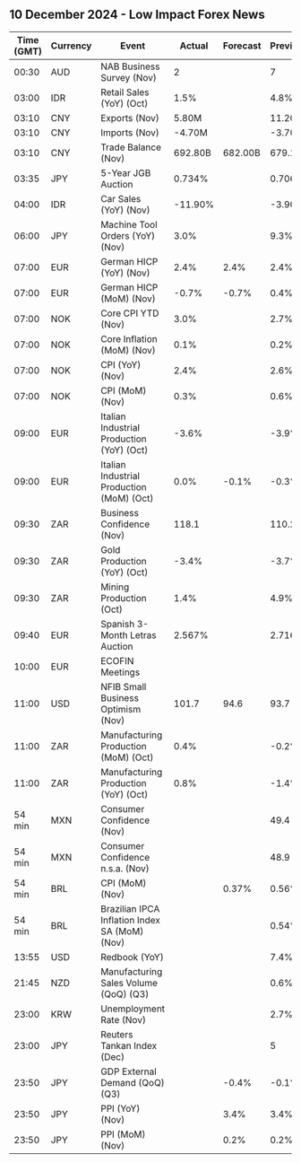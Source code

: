 ## 10 December 2024 - Low Impact Forex News

| Time (GMT) | Currency | Event | Actual | Forecast | Previous |
|------|----------|-------|--------|----------|----------|
| 00:30 | AUD | NAB Business Survey (Nov) | 2 |  | 7 |
| 03:00 | IDR | Retail Sales (YoY) (Oct) | 1.5% |  | 4.8% |
| 03:10 | CNY | Exports (Nov) | 5.80M |  | 11.20M |
| 03:10 | CNY | Imports (Nov) | -4.70M |  | -3.70M |
| 03:10 | CNY | Trade Balance (Nov) | 692.80B | 682.00B | 679.10B |
| 03:35 | JPY | 5-Year JGB Auction | 0.734% |  | 0.706% |
| 04:00 | IDR | Car Sales (YoY) (Nov) | -11.90% |  | -3.90% |
| 06:00 | JPY | Machine Tool Orders (YoY) (Nov) | 3.0% |  | 9.3% |
| 07:00 | EUR | German HICP (YoY) (Nov) | 2.4% | 2.4% | 2.4% |
| 07:00 | EUR | German HICP (MoM) (Nov) | -0.7% | -0.7% | 0.4% |
| 07:00 | NOK | Core CPI YTD (Nov) | 3.0% |  | 2.7% |
| 07:00 | NOK | Core Inflation (MoM) (Nov) | 0.1% |  | 0.2% |
| 07:00 | NOK | CPI (YoY) (Nov) | 2.4% |  | 2.6% |
| 07:00 | NOK | CPI (MoM) (Nov) | 0.3% |  | 0.6% |
| 09:00 | EUR | Italian Industrial Production (YoY) (Oct) | -3.6% |  | -3.9% |
| 09:00 | EUR | Italian Industrial Production (MoM) (Oct) | 0.0% | -0.1% | -0.3% |
| 09:30 | ZAR | Business Confidence (Nov) | 118.1 |  | 110.2 |
| 09:30 | ZAR | Gold Production (YoY) (Oct) | -3.4% |  | -3.7% |
| 09:30 | ZAR | Mining Production (Oct) | 1.4% |  | 4.9% |
| 09:40 | EUR | Spanish 3-Month Letras Auction | 2.567% |  | 2.716% |
| 10:00 | EUR | ECOFIN Meetings |  |  |  |
| 11:00 | USD | NFIB Small Business Optimism (Nov) | 101.7 | 94.6 | 93.7 |
| 11:00 | ZAR | Manufacturing Production (MoM) (Oct) | 0.4% |  | -0.2% |
| 11:00 | ZAR | Manufacturing Production (YoY) (Oct) | 0.8% |  | -1.4% |
| 54 min | MXN | Consumer Confidence (Nov) |  |  | 49.4 |
| 54 min | MXN | Consumer Confidence n.s.a. (Nov) |  |  | 48.9 |
| 54 min | BRL | CPI (MoM) (Nov) |  | 0.37% | 0.56% |
| 54 min | BRL | Brazilian IPCA Inflation Index SA (MoM) (Nov) |  |  | 0.54% |
| 13:55 | USD | Redbook (YoY) |  |  | 7.4% |
| 21:45 | NZD | Manufacturing Sales Volume (QoQ) (Q3) |  |  | 0.6% |
| 23:00 | KRW | Unemployment Rate (Nov) |  |  | 2.7% |
| 23:00 | JPY | Reuters Tankan Index (Dec) |  |  | 5 |
| 23:50 | JPY | GDP External Demand (QoQ) (Q3) |  | -0.4% | -0.1% |
| 23:50 | JPY | PPI (YoY) (Nov) |  | 3.4% | 3.4% |
| 23:50 | JPY | PPI (MoM) (Nov) |  | 0.2% | 0.2% |
